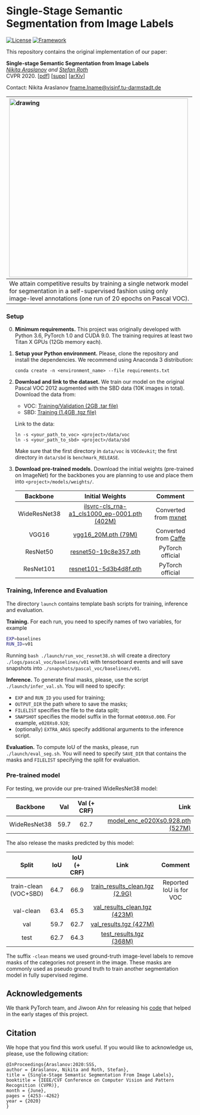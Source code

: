 # Single-Stage Semantic Segmentation from Image Labels

[![License](https://img.shields.io/badge/License-Apache%202.0-blue.svg)](https://opensource.org/licenses/Apache-2.0)
[![Framework](https://img.shields.io/badge/PyTorch-%23EE4C2C.svg?&logo=PyTorch&logoColor=white)](https://pytorch.org/)

This repository contains the original implementation of our paper:


**Single-stage Semantic Segmentation from Image Labels**<br>
*[Nikita Araslanov](https://arnike.github.io) and [Stefan Roth](https://www.visinf.tu-darmstadt.de/team_members/sroth/sroth.en.jsp)*<br>
CVPR 2020. [[pdf](https://openaccess.thecvf.com/content_CVPR_2020/papers/Araslanov_Single-Stage_Semantic_Segmentation_From_Image_Labels_CVPR_2020_paper.pdf)] [[supp](https://openaccess.thecvf.com/content_CVPR_2020/supplemental/Araslanov_Single-Stage_Semantic_Segmentation_CVPR_2020_supplemental.pdf)]
[[arXiv](https://arxiv.org/abs/2005.08104)]

Contact: Nikita Araslanov <fname.lname@visinf.tu-darmstadt.de>


| <img src="figures/results.gif" alt="drawing" width="480"/><br> |
|:---|
| We attain competitive results by training a single network model <br> for segmentation in a self-supervised fashion using only <br> image-level annotations (one run of 20 epochs on Pascal VOC). |

### Setup
0. **Minimum requirements.** This project was originally developed with Python 3.6, PyTorch 1.0 and CUDA 9.0. The training requires at least two Titan X GPUs (12Gb memory each).
1. **Setup your Python environment.** Please, clone the repository and install the dependencies. We recommend using Anaconda 3 distribution:
    ```
    conda create -n <environment_name> --file requirements.txt
    ```
2. **Download and link to the dataset.** We train our model on the original Pascal VOC 2012 augmented with the SBD data (10K images in total). Download the data from:
    - VOC: [Training/Validation (2GB .tar file)](http://host.robots.ox.ac.uk/pascal/VOC/voc2012/VOCtrainval_11-May-2012.tar)
    - SBD: [Training (1.4GB .tgz file)](http://www.eecs.berkeley.edu/Research/Projects/CS/vision/grouping/semantic_contours/benchmark.tgz)

    Link to the data:
    ```
    ln -s <your_path_to_voc> <project>/data/voc
    ln -s <your_path_to_sbd> <project>/data/sbd
    ```
    Make sure that the first directory in `data/voc` is `VOCdevkit`; the first directory in `data/sbd` is `benchmark_RELEASE`.
3. **Download pre-trained models.** Download the initial weights (pre-trained on ImageNet) for the backbones you are planning to use and place them into `<project>/models/weights/`.

    | Backbone | Initial Weights | Comment |
    |:---:|:---:|:---:|
    | WideResNet38 | [ilsvrc-cls_rna-a1_cls1000_ep-0001.pth (402M)](https://download.visinf.tu-darmstadt.de/data/2020-cvpr-araslanov-1-stage-wseg/models/ilsvrc-cls_rna-a1_cls1000_ep-0001.pth) | Converted from [mxnet](https://github.com/itijyou/ademxapp) |
    | VGG16 | [vgg16_20M.pth (79M)](https://download.visinf.tu-darmstadt.de/data/2020-cvpr-araslanov-1-stage-wseg/models/vgg16_20M.pth) | Converted from [Caffe](http://liangchiehchen.com/projects/Init%20Models.html) |
    | ResNet50 | [resnet50-19c8e357.pth](https://download.pytorch.org/models/resnet50-19c8e357.pth) | PyTorch official |
    | ResNet101 | [resnet101-5d3b4d8f.pth](https://download.pytorch.org/models/resnet101-5d3b4d8f.pth) | PyTorch official |


### Training, Inference and Evaluation
The directory `launch` contains template bash scripts for training, inference and evaluation. 

**Training.** For each run, you need to specify names of two variables, for example
```bash
EXP=baselines
RUN_ID=v01
```
Running `bash ./launch/run_voc_resnet38.sh` will create a directory `./logs/pascal_voc/baselines/v01` with tensorboard events and will save snapshots into `./snapshots/pascal_voc/baselines/v01`.

**Inference.** To generate final masks, please, use the script `./launch/infer_val.sh`. You will need to specify:
* `EXP` and `RUN_ID` you used for training;
* `OUTPUT_DIR` the path where to save the masks;
* `FILELIST` specifies the file to the data split;
* `SNAPSHOT` specifies the model suffix in the format `e000Xs0.000`. For example, `e020Xs0.928`;
* (optionally) `EXTRA_ARGS` specify additional arguments to the inference script.

**Evaluation.** To compute IoU of the masks, please, run `./launch/eval_seg.sh`. You will need to specify `SAVE_DIR` that contains the masks and `FILELIST` specifying the split for evaluation.

### Pre-trained model
For testing, we provide our pre-trained WideResNet38 model:

| Backbone | Val | Val (+ CRF) | Link |
|:---:|:---:|:---:|---:|
| WideResNet38 | 59.7 | 62.7 | [model_enc_e020Xs0.928.pth (527M)](https://download.visinf.tu-darmstadt.de/data/2020-cvpr-araslanov-1-stage-wseg/models/model_enc_e020Xs0.928.pth) |

The also release the masks predicted by this model:

| Split | IoU | IoU (+ CRF) | Link | Comment |
|:---:|:---:|:---:|:---:|:---:|
| train-clean (VOC+SBD) | 64.7 | 66.9 | [train_results_clean.tgz (2.9G)](https://download.visinf.tu-darmstadt.de/data/2020-cvpr-araslanov-1-stage-wseg/results/train_results_clean.tgz) | Reported IoU  is for VOC |
| val-clean | 63.4 | 65.3 | [val_results_clean.tgz (423M)](https://download.visinf.tu-darmstadt.de/data/2020-cvpr-araslanov-1-stage-wseg/results/val_results_clean.tgz)  | |
| val | 59.7 | 62.7 | [val_results.tgz (427M)](https://download.visinf.tu-darmstadt.de/data/2020-cvpr-araslanov-1-stage-wseg/results/val_results.tgz) | |
| test | 62.7 | 64.3 | [test_results.tgz (368M)](https://download.visinf.tu-darmstadt.de/data/2020-cvpr-araslanov-1-stage-wseg/results/test_results.tgz) | |

The suffix `-clean` means we used ground-truth image-level labels to remove masks of the categories not present in the image.
These masks are commonly used as pseudo ground truth to train another segmentation model in fully supervised regime.

## Acknowledgements
We thank PyTorch team, and Jiwoon Ahn for releasing his [code](https://github.com/jiwoon-ahn/psa) that helped in the early stages of this project.

## Citation
We hope that you find this work useful. If you would like to acknowledge us, please, use the following citation:
```
@InProceedings{Araslanov:2020:SSS,
author = {Araslanov, Nikita and Roth, Stefan},
title = {Single-Stage Semantic Segmentation From Image Labels},
booktitle = {IEEE/CVF Conference on Computer Vision and Pattern Recognition (CVPR)},
month = {June},
pages = {4253--4262}
year = {2020}
}
```
